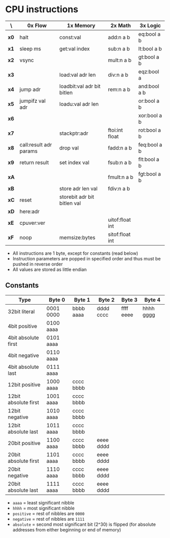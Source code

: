 CPU instructions
================

\      | 0x Flow                | 1x Memory                   | 2x Math         | 3x Logic
-------|------------------------|-----------------------------|-----------------|-------------
**x0** | halt                   | const:val                   | add:n a b       | eq:bool a b
**x1** | sleep ms               | get:val index               | sub:n a b       | lt:bool a b
**x2** | vsync                  |                             | mult:n a b      | gt:bool a b
**x3** |                        | load:val adr len            | div:n a b       | eqz:bool a
**x4** | jump adr               | loadbit:val adr bit bitlen  | rem:n a b       | and:bool a b
**x5** | jumpifz val adr        | loadu:val adr len           |                 | or:bool a b
**x6** |                        |                             |                 | xor:bool a b
**x7** |                        | stackptr:adr                | ftoi:int float  | rot:bool a b
**x8** | call:result adr params | drop val                    | fadd:n a b      | feq:bool a b
**x9** | return result          | set index val               | fsub:n a b      | flt:bool a b
**xA** |                        |                             | fmult:n a b     | fgt:bool a b
**xB** |                        | store adr len val           | fdiv:n a b      |
**xC** | reset                  | storebit adr bit bitlen val |                 |
**xD** | here:adr               |                             |                 |
**xE** | cpuver:ver             |                             | uitof:float int |
**xF** | noop                   | memsize:bytes               | sitof:float int |

 - All instructions are 1 byte, except for constants (read below)
 - Instruction parameters are popped in specified order and thus must be pushed in reverse order
 - All values are stored as little endian


Constants
---------

Type                 | Byte 0    | Byte 1    | Byte 2    | Byte 3    | Byte 4
---------------------|-----------|-----------|-----------|-----------|----------
32bit literal        | 0001 0000 | bbbb aaaa | dddd cccc | ffff eeee | hhhh gggg
4bit positive        | 0100 aaaa |           |           |           |
4bit absolute first  | 0101 aaaa |           |           |           |
4bit negative        | 0110 aaaa |           |           |           |
4bit absolute last   | 0111 aaaa |           |           |           |
12bit positive       | 1000 aaaa | cccc bbbb |           |           |
12bit absolute first | 1001 aaaa | cccc bbbb |           |           |
12bit negative       | 1010 aaaa | cccc bbbb |           |           |
12bit absolute last  | 1011 aaaa | cccc bbbb |           |           |
20bit positive       | 1100 aaaa | cccc bbbb | eeee dddd |           |
20bit absolute first | 1101 aaaa | cccc bbbb | eeee dddd |           |
20bit negative       | 1110 aaaa | cccc bbbb | eeee dddd |           |
20bit absolute last  | 1111 aaaa | cccc bbbb | eeee dddd |           |

 - `aaaa` = least significant nibble
 - `hhhh` = most significant nibble
 - `positive` = rest of nibbles are `0000`
 - `negative` = rest of nibbles are `1111`
 - `absolute` = second most significant bit (2^30) is flipped (for absolute addresses from either beginning or end of memory)
